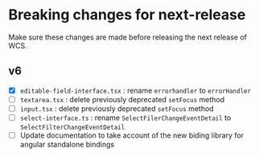 # Breaking changes for next-release

Make sure these changes are made before releasing the next release of WCS.

## v6

- [x] `editable-field-interface.tsx` : rename `errorhandler` to `errorHandler`
- [ ] `textarea.tsx` : delete previously deprecated `setFocus` method
- [ ] `input.tsx` : delete previously deprecated `setFocus` method
- [ ] `select-interface.ts` : rename `SelectFilerChangeEventDetail` to `SelectFilterChangeEventDetail`
- [ ] Update documentation to take account of the new biding library for angular standalone bindings